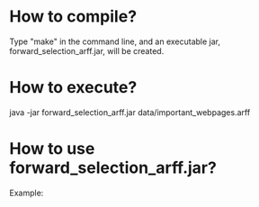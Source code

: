 # How to compile?


Type "make" in the command line, and an executable jar, forward_selection_arff.jar, will be created.

# How to execute?

java -jar forward_selection_arff.jar data/important_webpages.arff

# How to use forward_selection_arff.jar?

Example:

